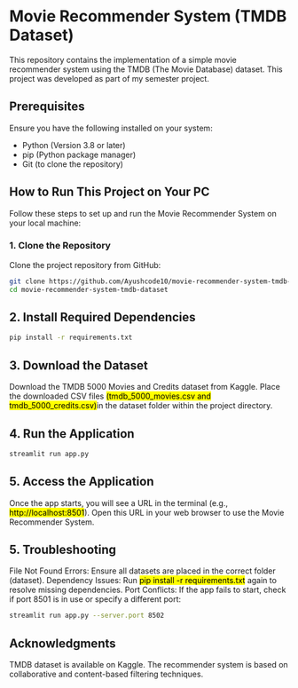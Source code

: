 # Movie Recommender System (TMDB Dataset)

This repository contains the implementation of a simple movie recommender system using the TMDB (The Movie Database) dataset.
This project was developed as part of my semester project.


## Prerequisites

Ensure you have the following installed on your system:

- Python (Version 3.8 or later)
- pip (Python package manager)
- Git (to clone the repository)

## How to Run This Project on Your PC

Follow these steps to set up and run the Movie Recommender System on your local machine:

### 1. Clone the Repository
Clone the project repository from GitHub:

```bash
git clone https://github.com/Ayushcode10/movie-recommender-system-tmdb-dataset.git
cd movie-recommender-system-tmdb-dataset
```
 ## 2. Install Required Dependencies
 ```bash
pip install -r requirements.txt
 ```
## 3. Download the Dataset
Download the TMDB 5000 Movies and Credits dataset from Kaggle.
Place the downloaded CSV files <mark>(tmdb_5000_movies.csv and tmdb_5000_credits.csv)</mark>in the dataset folder within the project directory.

## 4. Run the Application
```bash
streamlit run app.py
```

## 5. Access the Application
Once the app starts, you will see a URL in the terminal (e.g., <mark>http://localhost:8501</mark>).
Open this URL in your web browser to use the Movie Recommender System.

## 5. Troubleshooting
File Not Found Errors: Ensure all datasets are placed in the correct folder (dataset).
Dependency Issues: Run <mark>pip install -r requirements.txt</mark> again to resolve missing dependencies.
Port Conflicts: If the app fails to start, check if port 8501 is in use or specify a different port:
```bash
streamlit run app.py --server.port 8502
```
## Acknowledgments
TMDB dataset is available on Kaggle.
The recommender system is based on collaborative and content-based filtering techniques.
